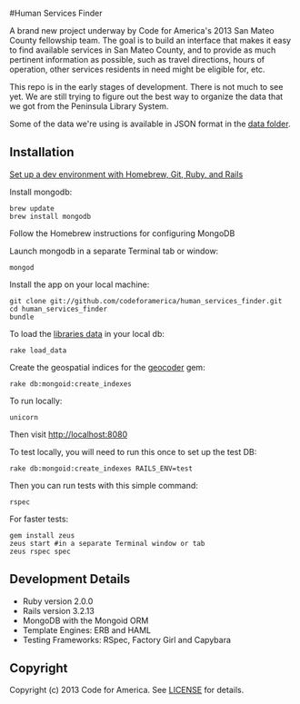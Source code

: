 #Human Services Finder

A brand new project underway by Code for America's 2013 San Mateo County fellowship team. The goal is to build an interface that makes it easy to find available services in San Mateo County, and to provide as much pertinent information as possible, such as travel directions, hours of operation, other services residents in need  might be eligible for, etc.

This repo is in the early stages of development. There is not much to see yet. We are still trying to figure out the best way to organize the data that we got from the Peninsula Library System. 

Some of the data we're using is available in JSON format in the [data folder](https://github.com/codeforamerica/human_services_finder/tree/master/data).


## Installation
[Set up a dev environment with Homebrew, Git, Ruby, and Rails](http://www.moncefbelyamani.com/how-to-install-xcode-homebrew-git-rvm-ruby-on-mac/)

Install mongodb:

    brew update
    brew install mongodb

Follow the Homebrew instructions for configuring MongoDB

Launch mongodb in a separate Terminal tab or window:

    mongod

Install the app on your local machine:

    git clone git://github.com/codeforamerica/human_services_finder.git
    cd human_services_finder
    bundle

To load the [libraries data](https://github.com/codeforamerica/human_services_finder/blob/master/data/libraries_data.json) in your local db:

    rake load_data

Create the geospatial indices for the [geocoder](https://github.com/alexreisner/geocoder) gem:

    rake db:mongoid:create_indexes

To run locally:

    unicorn

Then visit [http://localhost:8080](http://localhost:8080)

To test locally, you will need to run this once to set up the test DB:

    rake db:mongoid:create_indexes RAILS_ENV=test

Then you can run tests with this simple command:

    rspec

For faster tests:

    gem install zeus
    zeus start #in a separate Terminal window or tab
    zeus rspec spec 


## Development Details

* Ruby version 2.0.0
* Rails version 3.2.13
* MongoDB with the Mongoid ORM
* Template Engines: ERB and HAML
* Testing Frameworks: RSpec, Factory Girl and Capybara


## Copyright
Copyright (c) 2013 Code for America. See [LICENSE](https://github.com/codeforamerica/human_services_finder/blob/master/LICENSE.md) for details.